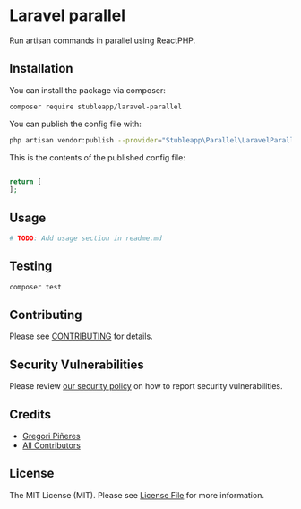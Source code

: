 # Laravel parallel

Run artisan commands in parallel using ReactPHP.

## Installation

You can install the package via composer:

```bash
composer require stubleapp/laravel-parallel
```

You can publish the config file with:
```bash
php artisan vendor:publish --provider="Stubleapp\Parallel\LaravelParallelServiceProvider" --tag="parallel"
```

This is the contents of the published config file:

```php

return [
];
```

## Usage

```bash
# TODO: Add usage section in readme.md
```

## Testing

```bash
composer test
```

## Contributing

Please see [CONTRIBUTING](.github/CONTRIBUTING.md) for details.

## Security Vulnerabilities

Please review [our security policy](../../security/policy) on how to report security vulnerabilities.

## Credits

- [Gregori Piñeres](https://github.com/gregorip02)
- [All Contributors](../../contributors)

## License

The MIT License (MIT). Please see [License File](LICENSE.md) for more information.

